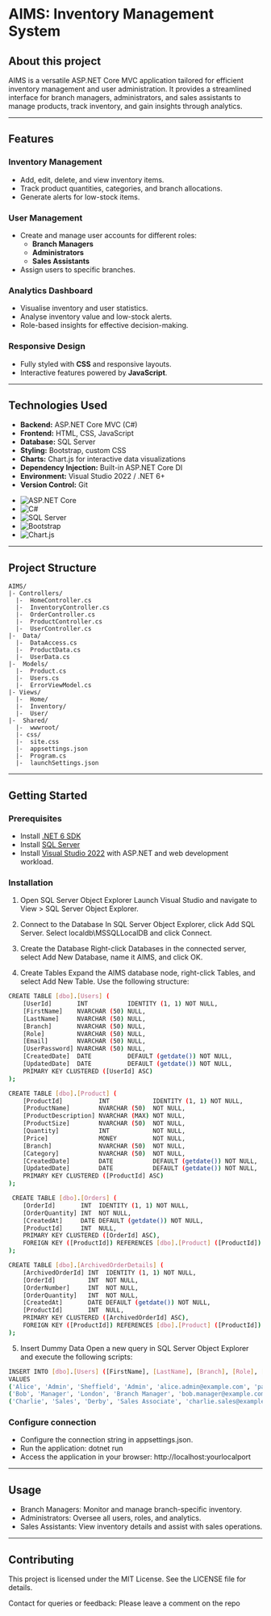 # AIMS: Inventory Management System

## About this project
AIMS is a versatile ASP.NET Core MVC application tailored for efficient inventory management and user administration. It provides a streamlined interface for branch managers, administrators, and sales assistants to manage products, track inventory, and gain insights through analytics.

---

## Features
### Inventory Management
- Add, edit, delete, and view inventory items.
- Track product quantities, categories, and branch allocations.
- Generate alerts for low-stock items.

### User Management
- Create and manage user accounts for different roles:
  - **Branch Managers**
  - **Administrators**
  - **Sales Assistants**
- Assign users to specific branches.

### Analytics Dashboard
- Visualise inventory and user statistics.
- Analyse inventory value and low-stock alerts.
- Role-based insights for effective decision-making.

### Responsive Design
- Fully styled with **CSS** and responsive layouts.
- Interactive features powered by **JavaScript**.

---

## Technologies Used
- **Backend:** ASP.NET Core MVC (C#)
- **Frontend:** HTML, CSS, JavaScript
- **Database:** SQL Server
- **Styling:** Bootstrap, custom CSS
- **Charts:** Chart.js for interactive data visualizations
- **Dependency Injection:** Built-in ASP.NET Core DI
- **Environment:** Visual Studio 2022 / .NET 6+
- **Version Control:** Git
* ![ASP.NET Core](https://img.shields.io/badge/-ASP.NET%20Core-5C2D91?style=for-the-badge&logo=.net&logoColor=white)
* ![C#](https://img.shields.io/badge/-C%23-239120?style=for-the-badge&logo=csharp&logoColor=white)
* ![SQL Server](https://img.shields.io/badge/-SQL%20Server-CC2927?style=for-the-badge&logo=microsoft-sql-server&logoColor=white)
* ![Bootstrap](https://img.shields.io/badge/-Bootstrap-563D7C?style=for-the-badge&logo=bootstrap&logoColor=white)
* ![Chart.js](https://img.shields.io/badge/-Chart.js-FF6384?style=for-the-badge&logo=chartdotjs&logoColor=white)
---

## Project Structure
```
AIMS/ 
|- Controllers/ 
  |-  HomeController.cs 
  |-  InventoryController.cs  
  |-  OrderController.cs  
  |-  ProductController.cs  
  |-  UserController.cs 
|-  Data/  
  |-  DataAccess.cs  
  |-  ProductData.cs  
  |-  UserData.cs 
|-  Models/  
  |-  Product.cs  
  |-  Users.cs  
  |-  ErrorViewModel.cs 
|- Views/  
  |-  Home/  
  |-  Inventory/  
  |-  User/  
|-  Shared/ 
  |-  wwwroot/  
  |- css/  
  |-  site.css 
  |-  appsettings.json 
  |-  Program.cs 
  |-  launchSettings.json
```


---

## Getting Started

### Prerequisites
- Install [.NET 6 SDK](https://dotnet.microsoft.com/download/dotnet/6.0)
- Install [SQL Server](https://www.microsoft.com/en-us/sql-server/sql-server-downloads)
- Install [Visual Studio 2022](https://visualstudio.microsoft.com/) with ASP.NET and web development workload.

### Installation

1. Open SQL Server Object Explorer
Launch Visual Studio and navigate to View > SQL Server Object Explorer.

2. Connect to the Database
In SQL Server Object Explorer, click Add SQL Server. Select localdb\MSSQLLocalDB and click Connect.

3. Create the Database
Right-click Databases in the connected server, select Add New Database, name it AIMS, and click OK.

4. Create Tables
Expand the AIMS database node, right-click Tables, and select Add New Table. Use the following structure:

```bash
CREATE TABLE [dbo].[Users] (
    [UserId]       INT           IDENTITY (1, 1) NOT NULL,
    [FirstName]    NVARCHAR (50) NULL,
    [LastName]     NVARCHAR (50) NULL,
    [Branch]       NVARCHAR (50) NULL,
    [Role]         NVARCHAR (50) NULL,
    [Email]        NVARCHAR (50) NULL,
    [UserPassword] NVARCHAR (50) NULL,
    [CreatedDate]  DATE          DEFAULT (getdate()) NOT NULL,
    [UpdatedDate]  DATE          DEFAULT (getdate()) NOT NULL,
    PRIMARY KEY CLUSTERED ([UserId] ASC)
);
```

```bash
CREATE TABLE [dbo].[Product] (
    [ProductId]          INT            IDENTITY (1, 1) NOT NULL,
    [ProductName]        NVARCHAR (50)  NOT NULL,
    [ProductDescription] NVARCHAR (MAX) NOT NULL,
    [ProductSize]        NVARCHAR (50)  NOT NULL,
    [Quantity]           INT            NOT NULL,
    [Price]              MONEY          NOT NULL,
    [Branch]             NVARCHAR (50)  NOT NULL,
    [Category]           NVARCHAR (50)  NOT NULL,
    [CreatedDate]        DATE           DEFAULT (getdate()) NOT NULL,
    [UpdatedDate]        DATE           DEFAULT (getdate()) NOT NULL,
    PRIMARY KEY CLUSTERED ([ProductId] ASC)
);
```

```bash
 CREATE TABLE [dbo].[Orders] (
    [OrderId]       INT  IDENTITY (1, 1) NOT NULL,
    [OrderQuantity] INT  NOT NULL,
    [CreatedAt]     DATE DEFAULT (getdate()) NOT NULL,
    [ProductId]     INT  NULL,
    PRIMARY KEY CLUSTERED ([OrderId] ASC),
    FOREIGN KEY ([ProductId]) REFERENCES [dbo].[Product] ([ProductId])
);
```

```bash
CREATE TABLE [dbo].[ArchivedOrderDetails] (
    [ArchivedOrderId] INT  IDENTITY (1, 1) NOT NULL,
    [OrderId]         INT  NOT NULL,
    [OrderNumber]     INT  NOT NULL,
    [OrderQuantity]   INT  NOT NULL,
    [CreatedAt]       DATE DEFAULT (getdate()) NOT NULL,
    [ProductId]       INT  NULL,
    PRIMARY KEY CLUSTERED ([ArchivedOrderId] ASC),
    FOREIGN KEY ([ProductId]) REFERENCES [dbo].[Product] ([ProductId])
);
```

5. Insert Dummy Data Open a new query in SQL Server Object Explorer and execute the following scripts:

```bash
INSERT INTO [dbo].[Users] ([FirstName], [LastName], [Branch], [Role], [Email], [UserPassword], [CreatedDate], [UpdatedDate])
VALUES 
('Alice', 'Admin', 'Sheffield', 'Admin', 'alice.admin@example.com', 'password123', '2025-01-01 19:08:08.790', '2025-01-01 19:08:08.790'),
('Bob', 'Manager', 'London', 'Branch Manager', 'bob.manager@example.com', 'password123', '2025-01-01 19:08:08.790', '2025-01-01 19:08:08.790'),
('Charlie', 'Sales', 'Derby', 'Sales Associate', 'charlie.sales@example.com', 'password123', '2025-01-01 19:08:08.790', '2025-01-01 19:08:08.790');
```

### Configure connection
- Configure the connection string in appsettings.json.
- Run the application: dotnet run
- Access the application in your browser:  http://localhost:yourlocalport

---

## Usage
- Branch Managers: Monitor and manage branch-specific inventory.
- Administrators: Oversee all users, roles, and analytics.
- Sales Assistants: View inventory details and assist with sales operations.

---

## Contributing

This project is licensed under the MIT License. See the LICENSE file for details.

Contact for queries or feedback: Please leave a comment on the repo
